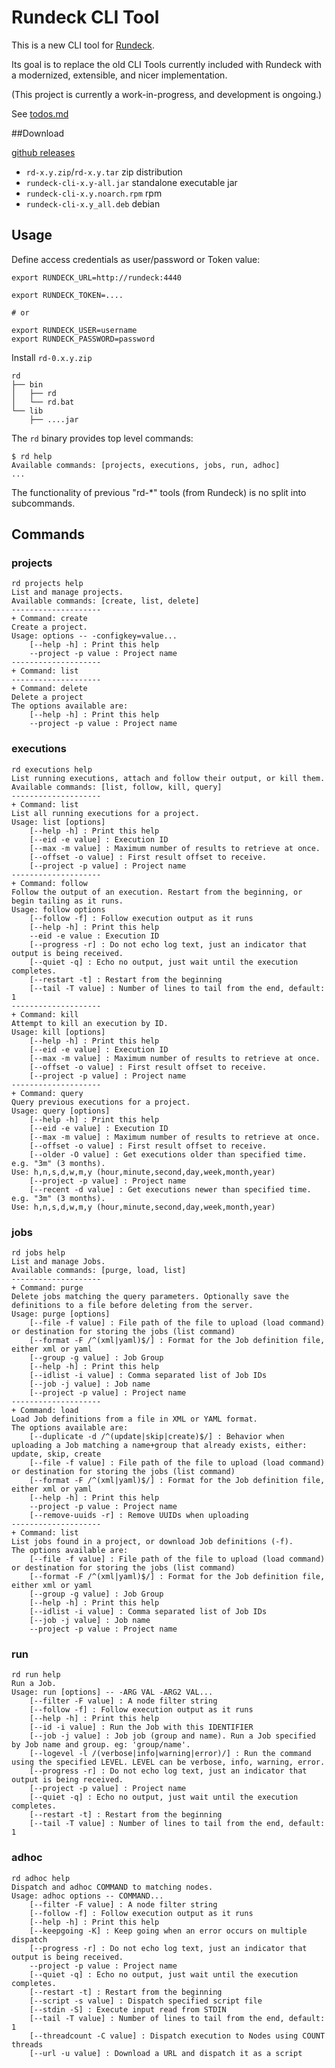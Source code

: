 # Rundeck CLI Tool

This is a new CLI tool for [Rundeck](https://github.com/rundeck/rundeck).

Its goal is to replace the old CLI Tools currently included with Rundeck with a modernized,
extensible, and nicer implementation.

(This project is currently a work-in-progress, and development is ongoing.)

See [todos.md](https://github.com/rundeck/rundeck-cli/blob/master/todo.md)

##Download

[github releases](https://github.com/rundeck/rundeck-cli/releases)

* `rd-x.y.zip`/`rd-x.y.tar` zip distribution
* `rundeck-cli-x.y-all.jar` standalone executable jar
* `rundeck-cli-x.y.noarch.rpm` rpm
* `rundeck-cli-x.y_all.deb` debian

## Usage

Define access credentials as user/password or Token value:

	export RUNDECK_URL=http://rundeck:4440

	export RUNDECK_TOKEN=....

	# or

	export RUNDECK_USER=username
	export RUNDECK_PASSWORD=password


Install `rd-0.x.y.zip`

	rd
	├── bin
	│   ├── rd
	│   └── rd.bat
	└── lib
	    ├── ....jar

The `rd` binary provides top level commands:

	$ rd help
	Available commands: [projects, executions, jobs, run, adhoc]
	...

The functionality of previous "rd-*" tools (from Rundeck) is no split into subcommands.

## Commands

### projects

	rd projects help
	List and manage projects.
	Available commands: [create, list, delete]
	--------------------
	+ Command: create
	Create a project.
	Usage: options -- -configkey=value...
		[--help -h] : Print this help
		--project -p value : Project name
	--------------------
	+ Command: list
	--------------------
	+ Command: delete
	Delete a project
	The options available are:
		[--help -h] : Print this help
		--project -p value : Project name

### executions

	rd executions help
	List running executions, attach and follow their output, or kill them.
	Available commands: [list, follow, kill, query]
	--------------------
	+ Command: list
	List all running executions for a project.
	Usage: list [options]
		[--help -h] : Print this help
		[--eid -e value] : Execution ID
		[--max -m value] : Maximum number of results to retrieve at once.
		[--offset -o value] : First result offset to receive.
		[--project -p value] : Project name
	--------------------
	+ Command: follow
	Follow the output of an execution. Restart from the beginning, or begin tailing as it runs.
	Usage: follow options
		[--follow -f] : Follow execution output as it runs
		[--help -h] : Print this help
		--eid -e value : Execution ID
		[--progress -r] : Do not echo log text, just an indicator that output is being received.
		[--quiet -q] : Echo no output, just wait until the execution completes.
		[--restart -t] : Restart from the beginning
		[--tail -T value] : Number of lines to tail from the end, default: 1
	--------------------
	+ Command: kill
	Attempt to kill an execution by ID.
	Usage: kill [options]
		[--help -h] : Print this help
		[--eid -e value] : Execution ID
		[--max -m value] : Maximum number of results to retrieve at once.
		[--offset -o value] : First result offset to receive.
		[--project -p value] : Project name
	--------------------
	+ Command: query
	Query previous executions for a project.
	Usage: query [options]
		[--help -h] : Print this help
		[--eid -e value] : Execution ID
		[--max -m value] : Maximum number of results to retrieve at once.
		[--offset -o value] : First result offset to receive.
		[--older -O value] : Get executions older than specified time. e.g. "3m" (3 months). 
	Use: h,n,s,d,w,m,y (hour,minute,second,day,week,month,year)
		[--project -p value] : Project name
		[--recent -d value] : Get executions newer than specified time. e.g. "3m" (3 months). 
	Use: h,n,s,d,w,m,y (hour,minute,second,day,week,month,year)

### jobs

	rd jobs help
	List and manage Jobs.
	Available commands: [purge, load, list]
	--------------------
	+ Command: purge
	Delete jobs matching the query parameters. Optionally save the definitions to a file before deleting from the server.
	Usage: purge [options]
		[--file -f value] : File path of the file to upload (load command) or destination for storing the jobs (list command)
		[--format -F /^(xml|yaml)$/] : Format for the Job definition file, either xml or yaml
		[--group -g value] : Job Group
		[--help -h] : Print this help
		[--idlist -i value] : Comma separated list of Job IDs
		[--job -j value] : Job name
		[--project -p value] : Project name
	--------------------
	+ Command: load
	Load Job definitions from a file in XML or YAML format.
	The options available are:
		[--duplicate -d /^(update|skip|create)$/] : Behavior when uploading a Job matching a name+group that already exists, either: update, skip, create
		[--file -f value] : File path of the file to upload (load command) or destination for storing the jobs (list command)
		[--format -F /^(xml|yaml)$/] : Format for the Job definition file, either xml or yaml
		[--help -h] : Print this help
		--project -p value : Project name
		[--remove-uuids -r] : Remove UUIDs when uploading
	--------------------
	+ Command: list
	List jobs found in a project, or download Job definitions (-f).
	The options available are:
		[--file -f value] : File path of the file to upload (load command) or destination for storing the jobs (list command)
		[--format -F /^(xml|yaml)$/] : Format for the Job definition file, either xml or yaml
		[--group -g value] : Job Group
		[--help -h] : Print this help
		[--idlist -i value] : Comma separated list of Job IDs
		[--job -j value] : Job name
		--project -p value : Project name


### run

	rd run help
	Run a Job.
	Usage: run [options] -- -ARG VAL -ARG2 VAL...
		[--filter -F value] : A node filter string
		[--follow -f] : Follow execution output as it runs
		[--help -h] : Print this help
		[--id -i value] : Run the Job with this IDENTIFIER
		[--job -j value] : Job job (group and name). Run a Job specified by Job name and group. eg: 'group/name'.
		[--logevel -l /(verbose|info|warning|error)/] : Run the command using the specified LEVEL. LEVEL can be verbose, info, warning, error.
		[--progress -r] : Do not echo log text, just an indicator that output is being received.
		[--project -p value] : Project name
		[--quiet -q] : Echo no output, just wait until the execution completes.
		[--restart -t] : Restart from the beginning
		[--tail -T value] : Number of lines to tail from the end, default: 1

### adhoc

	rd adhoc help
	Dispatch and adhoc COMMAND to matching nodes.
	Usage: adhoc options -- COMMAND...
		[--filter -F value] : A node filter string
		[--follow -f] : Follow execution output as it runs
		[--help -h] : Print this help
		[--keepgoing -K] : Keep going when an error occurs on multiple dispatch
		[--progress -r] : Do not echo log text, just an indicator that output is being received.
		--project -p value : Project name
		[--quiet -q] : Echo no output, just wait until the execution completes.
		[--restart -t] : Restart from the beginning
		[--script -s value] : Dispatch specified script file
		[--stdin -S] : Execute input read from STDIN
		[--tail -T value] : Number of lines to tail from the end, default: 1
		[--threadcount -C value] : Dispatch execution to Nodes using COUNT threads
		[--url -u value] : Download a URL and dispatch it as a script
